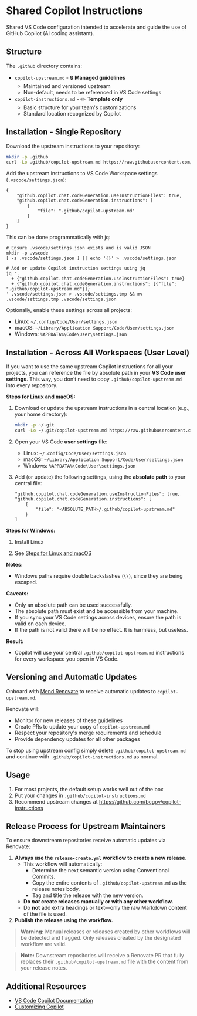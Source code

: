 # Shared Copilot Instructions

Shared VS Code configuration intended to accelerate and guide the use of GitHub Copilot (AI coding assistant).

## Structure

The `.github` directory contains:
- `copilot-upstream.md` - 🔒 **Managed guidelines**
  - Maintained and versioned upstream
  - Non-default, needs to be referenced in VS Code settings
- `copilot-instructions.md` - ✏️ **Template only**
  - Basic structure for your team's customizations
  - Standard location recognized by Copilot

## Installation - Single Repository

Download the upstream instructions to your repository:
```bash
mkdir -p .github
curl -Lo .github/copilot-upstream.md https://raw.githubusercontent.com/bcgov/copilot-instructions/main/.github/copilot-upstream.md
```

Add the upstream instructions to VS Code Workspace settings (`.vscode/settings.json`):
```jsonc
{
    "github.copilot.chat.codeGeneration.useInstructionFiles": true,
    "github.copilot.chat.codeGeneration.instructions": [
        {
            "file": ".github/copilot-upstream.md"
        }
    ]
}
```

This can be done programmatically with jq:
```
# Ensure .vscode/settings.json exists and is valid JSON
mkdir -p .vscode
[ -s .vscode/settings.json ] || echo '{}' > .vscode/settings.json

# Add or update Copilot instruction settings using jq
jq '. 
  + {"github.copilot.chat.codeGeneration.useInstructionFiles": true}
  + {"github.copilot.chat.codeGeneration.instructions": [{"file": ".github/copilot-upstream.md"}]}
' .vscode/settings.json > .vscode/settings.tmp && mv .vscode/settings.tmp .vscode/settings.json
```

Optionally, enable these settings across all projects:
- Linux: `~/.config/Code/User/settings.json`
- macOS: `~/Library/Application Support/Code/User/settings.json`
- Windows: `%APPDATA%\Code\User\settings.json`

## Installation - Across All Workspaces (User Level)

If you want to use the same upstream Copilot instructions for all your projects, you can reference the file by absolute path in your **VS Code user settings**. This way, you don’t need to copy `.github/copilot-upstream.md` into every repository.

**Steps for Linux and macOS:**

1. Download or update the upstream instructions in a central location (e.g., your home directory):

    ```bash
    mkdir -p ~/.git
    curl -Lo ~/.git/copilot-upstream.md https://raw.githubusercontent.com/bcgov/copilot-instructions/main/.github/copilot-upstream.md
    ```

2. Open your VS Code **user settings** file:

    - Linux: `~/.config/Code/User/settings.json`
    - macOS: `~/Library/Application Support/Code/User/settings.json`
    - Windows: `%APPDATA%\Code\User\settings.json`

3. Add (or update) the following settings, using the **absolute path** to your central file:

    ```jsonc
    "github.copilot.chat.codeGeneration.useInstructionFiles": true,
    "github.copilot.chat.codeGeneration.instructions": [
        {
            "file": "<ABSOLUTE_PATH>/.github/copilot-upstream.md"
        }
    ]
    ```

**Steps for Windows:**

1. Install Linux

2. See [Steps for Linux and macOS](#steps-for-linux-and-macos)

**Notes:**
- Windows paths require double backslashes (`\\`), since they are being escaped.
    
**Caveats:**
- Only an absolute path can be used successfully.
- The absolute path must exist and be accessible from your machine.
- If you sync your VS Code settings across devices, ensure the path is valid on each device.
- If the path is not valid there will be no effect.  It is harmless, but useless.

**Result:**  
- Copilot will use your central `.github/copilot-upstream.md` instructions for every workspace you open in VS Code.

## Versioning and Automatic Updates

Onboard with [Mend Renovate](https://github.com/bcgov/renovate-config) to receive automatic updates to `copilot-upstream.md`.

Renovate will:
- Monitor for new releases of these guidelines
- Create PRs to update your copy of `copilot-upstream.md`
- Respect your repository's merge requirements and schedule
- Provide dependency updates for all other packages

To stop using upstream config simply delete `.github/copilot-upstream.md` and continue with `.github/copilot-instructions.md` as normal.

## Usage

1. For most projects, the default setup works well out of the box
2. Put your changes in `.github/copilot-instructions.md`
3. Recommend upstream changes at https://github.com/bcgov/copilot-instructions

## Release Process for Upstream Maintainers

To ensure downstream repositories receive automatic updates via Renovate:

1. **Always use the `release-create.yml` workflow to create a new release.**
    - This workflow will automatically:
      - Determine the next semantic version using Conventional Commits.
      - Copy the entire contents of `.github/copilot-upstream.md` as the release notes body.
      - Tag and title the release with the new version.
    - **Do _not_ create releases manually or with any other workflow.**
    - Do **not** add extra headings or text—only the raw Markdown content of the file is used.
2. **Publish the release using the workflow.**

> **Warning:**
> Manual releases or releases created by other workflows will be detected and flagged. Only releases created by the designated workflow are valid.

> **Note:**
> Downstream repositories will receive a Renovate PR that fully replaces their `.github/copilot-upstream.md` file with the content from your release notes.

## Additional Resources

- [VS Code Copilot Documentation](https://code.visualstudio.com/docs/copilot/overview)
- [Customizing Copilot](https://code.visualstudio.com/docs/copilot/copilot-customization)
